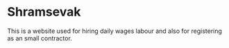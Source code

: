 # Shramsevak
This is a website used for hiring daily wages labour and also for registering as an small contractor.

